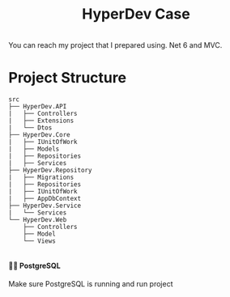 # <div align="center">HyperDev Case</div>

</br>
You can reach my project that I prepared using. Net 6 and MVC.

</br>

# Project Structure

```
src
├── HyperDev.API
|   ├── Controllers 
|   ├── Extensions 
|	└── Dtos
├── HyperDev.Core
|   ├── IUnitOfWork 
|   ├── Models 
|   ├── Repositories
|   ├── Services  
├── HyperDev.Repository
|   ├── Migrations  
|   ├── Repositories 
|   ├── IUnitOfWork
|   ├── AppDbContext 
├── HyperDev.Service   
|   └── Services
└── HyperDev.Web
    ├── Controllers
    ├── Model
    └── Views
	
```

#### 🚀🚀 PostgreSQL
Make sure PostgreSQL is running and run project